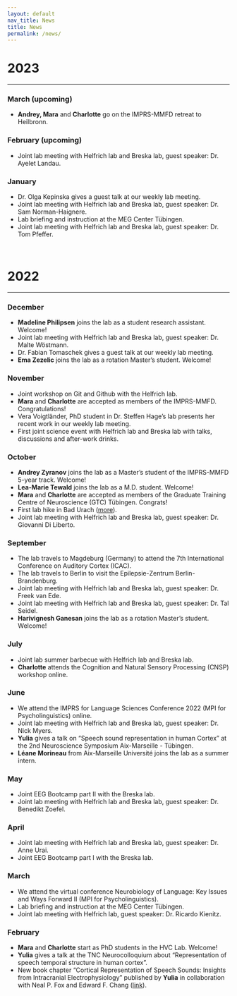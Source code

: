 ```yaml
---
layout: default
nav_title: News
title: News
permalink: /news/
---
```


# 2023
<hr>

### March (upcoming) 

- **Andrey, Mara** and **Charlotte** go on the IMPRS-MMFD retreat to Heilbronn.  

### February  (upcoming)

- Joint lab meeting with Helfrich lab and Breska lab, guest speaker: Dr. Ayelet Landau.

### January 

- Dr. Olga Kepinska gives a guest talk at our weekly lab meeting.
- Joint lab meeting with Helfrich lab and Breska lab, guest speaker: Dr. Sam Norman-Haignere.
- Lab briefing and instruction at the MEG Center Tübingen.
- Joint lab meeting with Helfrich lab and Breska lab, guest speaker: Dr. Tom Pfeffer.

<br>

# 2022
<hr>

### December 

- **Madeline Philipsen** joins the lab as a student research assistant. Welcome!
- Joint lab meeting with Helfrich lab and Breska lab, guest speaker: Dr. Malte Wöstmann.
- Dr. Fabian Tomaschek gives a guest talk at our weekly lab meeting.
- **Ema Zezelic** joins the lab as a rotation Master’s student. Welcome!

### November 

- Joint workshop on Git and Github with the Helfrich lab.
- **Mara** and **Charlotte** are accepted as members of the IMPRS-MMFD. Congratulations!
- Vera Voigtländer, PhD student in Dr. Steffen Hage’s lab presents her recent work in our weekly lab meeting.
- First joint science event with Helfrich lab and Breska lab with talks, discussions and after-work drinks.

### October 

- **Andrey Zyranov** joins the lab as a Master’s student of the IMPRS-MMFD 5-year track. Welcome!
- **Lea-Marie Tewald** joins the lab as a M.D. student. Welcome!
- **Mara** and **Charlotte** are accepted as members of the Graduate Training Centre of Neuroscience (GTC) Tübingen. Congrats!
- First lab hike in Bad Urach ([more](/posts/lab-hike/)).
- Joint lab meeting with Helfrich lab and Breska lab, guest speaker: Dr. Giovanni Di Liberto.

### September 

- The lab travels to Magdeburg (Germany) to attend the 7th International Conference on Auditory Cortex (ICAC).
- The lab travels to Berlin to visit the Epilepsie-Zentrum Berlin-Brandenburg.
- Joint lab meeting with Helfrich lab and Breska lab, guest speaker: Dr. Freek van Ede.
- Joint lab meeting with Helfrich lab and Breska lab, guest speaker: Dr. Tal Seidel.
- **Harivignesh Ganesan** joins the lab as a rotation Master’s student. Welcome!

### July 

- Joint lab summer barbecue with Helfrich lab and Breska lab.
- **Charlotte** attends the Cognition and Natural Sensory Processing (CNSP) workshop online.

### June 

- We attend the IMPRS for Language Sciences Conference 2022 (MPI for Psycholinguistics) online.
- Joint lab meeting with Helfrich lab and Breska lab, guest speaker: Dr. Nick Myers.
- **Yulia** gives a talk on “Speech sound representation in human Cortex” at the 2nd Neuroscience Symposium Aix-Marseille - Tübingen.
- **Léane Morineau** from Aix-Marseille Université joins the lab as a summer intern.

### May 

- Joint EEG Bootcamp part II with the Breska lab.
- Joint lab meeting with Helfrich lab and Breska lab, guest speaker: Dr. Benedikt Zoefel.

### April 

- Joint lab meeting with Helfrich lab and Breska lab, guest speaker: Dr. Anne Urai.
- Joint EEG Bootcamp part I with the Breska lab.

### March 

- We attend the virtual conference Neurobiology of Language: Key Issues and Ways Forward II (MPI for Psycholinguistics).
- Lab briefing and instruction at the MEG Center Tübingen.
- Joint lab meeting with Helfrich lab, guest speaker: Dr. Ricardo Kienitz.

### February 

- **Mara** and **Charlotte** start as PhD students in the HVC Lab. Welcome!
- **Yulia** gives a talk at the TNC Neurocolloquium about “Representation of speech temporal structure in human cortex”.
- New book chapter “Cortical Representation of Speech Sounds: Insights from Intracranial Electrophysiology” published by **Yulia** in collaboration with Neal P. Fox and Edward F. Chang ([link](https://doi.org/10.1007/978-3-030-81542-4_3)).














